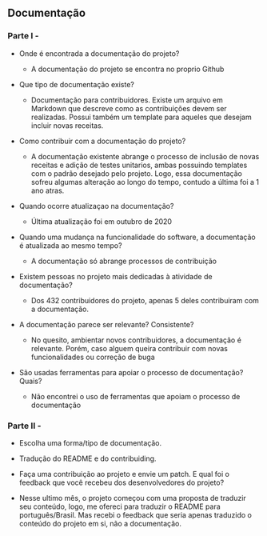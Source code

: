 ## Documentação

### Parte I - 

- Onde é encontrada a documentação do projeto?
  - A documentação do projeto se encontra no proprio Github

- Que tipo de documentação existe?
  - Documentação para contribuidores. Existe um arquivo em Markdown que descreve como as contribuições devem ser realizadas. Possui também um template para aqueles que desejam incluir novas receitas.

- Como contribuir com a documentação do projeto?
  - A documentação existente abrange o processo de inclusão de novas receitas e adição de testes unitarios, ambas possuindo templates com o padrão desejado pelo projeto. Logo, essa documentação sofreu algumas alteração ao longo do tempo, contudo a última foi a 1 ano atras.

- Quando ocorre atualizaçao na documentação? 
  - Última atualização foi em outubro de 2020

- Quando uma mudança na funcionalidade do software, a documentação é atualizada ao mesmo tempo? 
  - A documentação só abrange processos de contribuição

- Existem pessoas no projeto mais dedicadas à atividade de documentação? 
  - Dos 432 contribuidores do projeto, apenas 5 deles contribuiram com a documentação.

- A documentação parece ser relevante? Consistente? 
  - No quesito, ambientar novos contribuidores, a documentação é relevante. Porém, caso alguem queira contribuir com novas funcionalidades ou correção de buga

- São usadas ferramentas para apoiar o processo de documentação? Quais? 
  - Não encontrei o uso de ferramentas que apoiam o processo de documentação

### Parte II - 

- Escolha uma forma/tipo de documentação.
 - Tradução do README e do contribuiding.
 
- Faça uma contribuição ao projeto e envie um patch. E qual foi o feedback que você recebeu dos desenvolvedores do projeto?
 - Nesse ultimo mês, o projeto começou com uma proposta de traduzir seu conteúdo, logo, me ofereci para traduzir o README para português/Brasil. Mas recebi o feedback que seria apenas traduzido o conteúdo do projeto em si, não a documentação.

